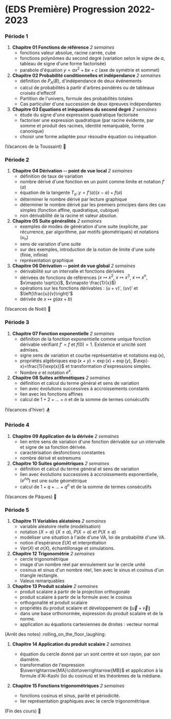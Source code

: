# (EDS Première) Progression  2022-2023 
  
### Période 1
1. **Chapitre 01 Fonctions de référence** _2 semaines_
    - fonctions valeur absolue, racine carrée, cube
    - fonctions polynômes du second degré (variation selon le signe de $a$, tableau de signe d'une forme factorisée)
    - parabole d'équation $y=ax^2+bx+c$ (axe de symétrie et sommet)
1. **Chapitre 02 Probabilité conditionnelles et indépendance** _2 semaines_
    - définition de $P_A(B)$, d'indépendance de deux événements
    - calcul de probabilités à partir d'arbres pondérés ou de tableaux croisés d'effectif
    - Partition de l'univers, formule des probabilités totales
    - Cas particulier d'une succession de deux épreuves indépendantes
1. **Chapitre 03 Équations et inéquations du second degré** _2 semaines_
    - étude du signe d'une expression quadratique factorisée
    - factoriser une expression quadratique (par racine évidente, par somme et produit des racines, identité remarquable, forme canonique)
    - choisir une forme adaptée pour résoudre équation ou inéquation

(Vacances de la Toussaint) :angel: 

### Période 2 

1. **Chapitre 04 Dérivation -- point de vue local** _2 semaines_
    - définition de taux de variation
    - nombre dérivé d'une fonction en un point comme limite et notation $f'(a)$
    - équation de la tangente $T_a\colon y=f'(a)(x-a)+f(a)$
    - déterminer le nombre dérivé par lecture graphique
    - déterminer le nombre dérivé par les premiers principes dans des cas simples (fonction affine, quadratique, cubique) 
    - non dérivabilité de la racine et valeur absolue.
1. **Chapitre 05 Suite généralités** _2 semaines_
    - exemples de modes de génération d'une suite (explicite, par récurrence, par algorithme, par motifs géométriques) et notations $(u_n)$
    - sens de variation d'une suite
    - sur des exemples, introduction de la notion de limite d'une suite (finie, infinie)
    - représentation graphique
1. **Chapitre 06 Dérivation -- point de vue global** _2 semaines_
    - dérivabilité sur un intervalle et fonctions dérivées
    - dérivées de fonctions de références ($x\mapsto x^2$, $x\mapsto x^3$, $x\mapsto x^n$, $x\mapsto \sqrt{x}$, $x\mapsto \frac{1}{x}$)
    - opérations sur les fonctions dérivables : $(u+v)'$, $(uv)'$ et $\left(\frac{u}{v}\right)'$ 
    - dérivée de $x\mapsto g(ax+b)$
    
    
(Vacances de Noël) :santa: 

### Période 3
 
 1. **Chapitre 07 Fonction exponentielle** _2 semaines_
    - définition de la fonction exponentielle comme unique fonction dérivable vérifiant $f'=f$ et $f(0)=1$. Existence et unicité sont admises.
    - signe sens de variation et courbe représentative et notations $\exp(x)$,
    - propriétés algébriques $\exp(x+y)=\exp(x)+\exp(y)$, $\exp(-x)=\frac{1}{\exp(x)}$ et transformation d'expressions simples. 
    - Nombre $e$ et notation $e^x$.
 1. **Chapitre 08 Suites arithmétiques** _2 semaines_
    - définition et calcul du terme général et sens de variation
    - lien avec évolutions successives à accroissements constants
    - lien avec les fonctions affines
    - calcul de $1+2+\ldots+n$ et de la somme de termes consécutifs

(Vacances d'hiver) :snowboarder: 

### Période 4
 

 1. **Chapitre 09 Application de la dérivée** _2 semaines_
    - lien entre sens de variation d'une fonction dérivable sur un intervalle et signe de sa fonction dérivée.
    - caractérisation desfonctions constantes
    - nombre dérivé et extremums
1. **Chapitre 10 Suites géométriques** _2 semaines_
    - définition et calcul du terme général et sens de variation
    - lien avec évolutions successives à accroissements exponentielle, $(e^{na})$ est une suite géométrique
    - calcul de $1+q+\ldots+q^n$ et de la somme de termes consécutifs 
 
(Vacances de Pâques) :egg: 

### Période 5


1. **Chapitre 11 Variables aléatoires** _2 semaines_
    - variable aléatoire réelle (modélisation)
    - notation $\{X=a\}$ $\{X\leqslant a\}$, $P(X=a)$ et $P(X\leqslant a)$
    - modéliser une situation à l'aide d'une VA, loi de probabilité d'une VA.
    - notion d'espérance $E(X)$ et interprétation
    - $Var(X)$ et $\sigma(X)$, échantillonage et simulations. 
1. **Chapitre 12 Trigonométrie** _2 semaines_
    - cercle trigonométrique
    - image d'un nombre réel par enroulement sur le cercle unité
    - cosinus et sinus d'un nombre réel, lien avec le sinus et cosinus d'un triangle rectangle. 
    - Valeus remarquables
1. **Chapitre 13 Produit scalaire** _2 semaines_
    - produit scalaire à partir de la projection orthogonale 
    - produit scalaire à partir de la formule avec le cosinus
    - orthogonalité et produit scalaire
    - propriétés du produit scalaire et développement de $\|\overrightarrow{u}+\overrightarrow{v}\|$
    - dans une base orthonormée, expression du produit scalaire et de la norme.
    - application au équations cartesiennes de droites : vecteur normal
    
(Arrêt des notes) :rolling_on_the_floor_laughing: 

1. **Chapitre 14 Application du produit scalaire** _2 semaines_
    - équation du cercle donné par un sont centre et son rayon, par son diamètre.
    - transformation de l'expression $\overrightarrow{MA}\cdot\overrightarrow{MB}$ et application à la formule d'Al-Kashi (loi du cosinus) et les théorèmes de la médiane.
 
1. **Chapitre 15 Fonctions trigonométriques** _2 semaines_
    - fonctions cosinus et sinus, parité et périodicité.
    - lier représentation graphiques avec le cercle trigonométrique

(Fin des cours) :tada: